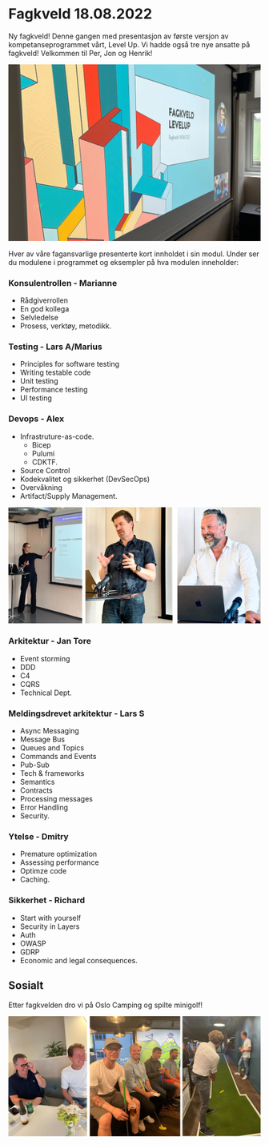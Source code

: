 # Fagkveld 18.08.2022

Ny fagkveld! Denne gangen med presentasjon av første versjon av kompetanseprogrammet vårt, Level Up. Vi hadde også tre nye ansatte på fagkveld! Velkommen til Per, Jon og Henrik!

![Fagansvarlige](https://github.com/novanet/fagkvelder/blob/master/docs/20220818/content/IMG_2869.jpg)

Hver av våre fagansvarlige presenterte kort innholdet i sin modul. Under ser du modulene i programmet og eksempler på hva modulen inneholder:

### Konsulentrollen - Marianne

- Rådgiverrollen
- En god kollega
- Selvledelse
- Prosess, verktøy, metodikk.

### Testing - Lars A/Marius

- Principles for software testing
- Writing testable code
- Unit testing
- Performance testing
- UI testing

### Devops - Alex

- Infrastruture-as-code.
  - Bicep
  - Pulumi
  - CDKTF.
- Source Control
- Kodekvalitet og sikkerhet (DevSecOps)
- Overvåkning
- Artifact/Supply Management.

![Fagansvarlige](https://github.com/novanet/fagkvelder/blob/master/docs/20220818/content/speakers.png)

### Arkitektur - Jan Tore

- Event storming
- DDD
- C4
- CQRS
- Technical Dept.

### Meldingsdrevet arkitektur - Lars S

- Async Messaging
- Message Bus
- Queues and Topics
- Commands and Events
- Pub-Sub
- Tech & frameworks
- Semantics
- Contracts
- Processing messages
- Error Handling
- Security.

### Ytelse - Dmitry

- Premature optimization
- Assessing performance
- Optimze code
- Caching.

### Sikkerhet - Richard

- Start with yourself
- Security in Layers
- Auth
- OWASP
- GDRP
- Economic and legal consequences.

## Sosialt

Etter fagkvelden dro vi på Oslo Camping og spilte minigolf!

![Sosialt](https://github.com/novanet/fagkvelder/blob/master/docs/20220818/content/social.png)
